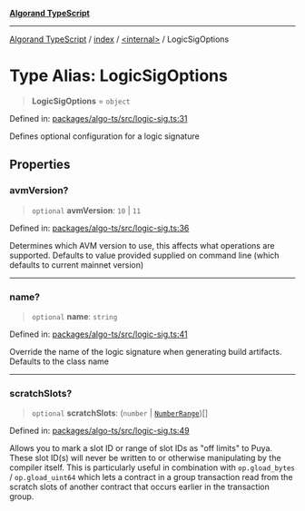[**Algorand TypeScript**](../../../README.md)

***

[Algorand TypeScript](../../../modules.md) / [index](../../README.md) / [\<internal\>](../README.md) / LogicSigOptions

# Type Alias: LogicSigOptions

> **LogicSigOptions** = `object`

Defined in: [packages/algo-ts/src/logic-sig.ts:31](https://github.com/algorandfoundation/puya-ts/blob/main/packages/algo-ts/src/logic-sig.ts#L31)

Defines optional configuration for a logic signature

## Properties

### avmVersion?

> `optional` **avmVersion**: `10` \| `11`

Defined in: [packages/algo-ts/src/logic-sig.ts:36](https://github.com/algorandfoundation/puya-ts/blob/main/packages/algo-ts/src/logic-sig.ts#L36)

Determines which AVM version to use, this affects what operations are supported.
Defaults to value provided supplied on command line (which defaults to current mainnet version)

***

### name?

> `optional` **name**: `string`

Defined in: [packages/algo-ts/src/logic-sig.ts:41](https://github.com/algorandfoundation/puya-ts/blob/main/packages/algo-ts/src/logic-sig.ts#L41)

Override the name of the logic signature when generating build artifacts.
Defaults to the class name

***

### scratchSlots?

> `optional` **scratchSlots**: (`number` \| [`NumberRange`](NumberRange-1.md))[]

Defined in: [packages/algo-ts/src/logic-sig.ts:49](https://github.com/algorandfoundation/puya-ts/blob/main/packages/algo-ts/src/logic-sig.ts#L49)

Allows you to mark a slot ID or range of slot IDs as "off limits" to Puya.
These slot ID(s) will never be written to or otherwise manipulating by the compiler itself.
This is particularly useful in combination with `op.gload_bytes` / `op.gload_uint64`
which lets a contract in a group transaction read from the scratch slots of another contract
that occurs earlier in the transaction group.
